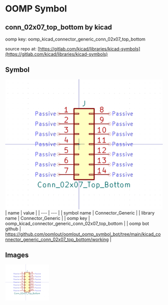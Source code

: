 # OOMP Symbol  
## conn_02x07_top_bottom  by kicad  
  
oomp key: oomp_kicad_connector_generic_conn_02x07_top_bottom  
  
source repo at: [https://gitlab.com/kicad/libraries/kicad-symbols](https://gitlab.com/kicad/libraries/kicad-symbols)  
## Symbol  
  
[![working.png](working_600.png)](working.png)  
| name | value | 
| --- | --- | 
| symbol name | Connector_Generic | 
| library name | Connector_Generic | 
| oomp key | oomp_kicad_connector_generic_conn_02x07_top_bottom | 
| oomp bot github | https://github.com/oomlout/oomlout_oomp_symbol_bot/tree/main/kicad_connector_generic_conn_02x07_top_bottom/working | 
## Images  
  
[![working.png](working_140.png)](working.png)  
